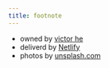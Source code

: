 ```yaml
---
title: footnote
---
```


- owned by [victor he](https://www.greglobinski.com)
- deliverd by [Netlify](https://www.netlify.com/)
- photos by [unsplash.com](https://unsplash.com)
